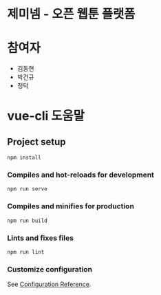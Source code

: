 # 제미넴 - 오픈 웹툰 플랫폼

# 참여자
* 김동현
* 박건규
* 정덕

# vue-cli 도움말

## Project setup
```
npm install
```

### Compiles and hot-reloads for development
```
npm run serve
```

### Compiles and minifies for production
```
npm run build
```

### Lints and fixes files
```
npm run lint
```

### Customize configuration
See [Configuration Reference](https://cli.vuejs.org/config/).
